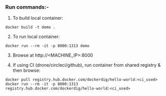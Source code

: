### Run commands:-

1. To build local container:

```
docker build -t demo .
```
2. To run local container:

```
docker run --rm -it -p 8000:1313 demo
```
3. Browse at http://<MACHINE_IP>:8000

4. If using CI (drone/circleci/github), run container from shared registry & then browse:

```
docker pull registry.hub.docker.com/dockerdig/hello-world:<ci_used>
docker run --rm -it -p 8000:1313 registry.hub.docker.com/dockerdig/hello-world:<ci_used>
```
